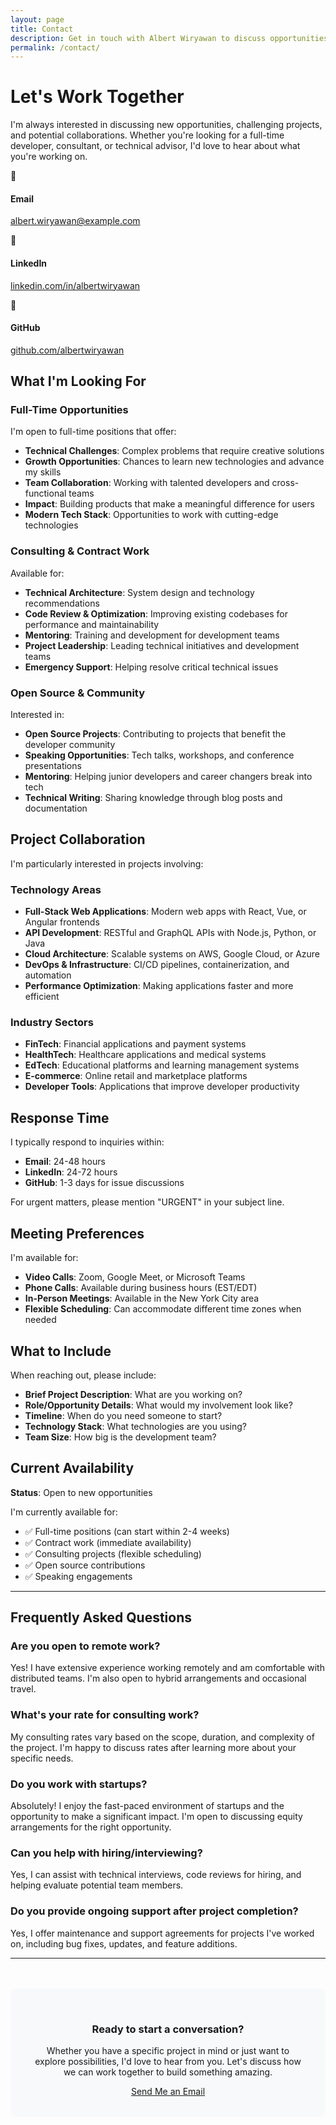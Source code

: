 ```yaml
---
layout: page
title: Contact
description: Get in touch with Albert Wiryawan to discuss opportunities, projects, or collaboration
permalink: /contact/
---
```


# Let's Work Together

I'm always interested in discussing new opportunities, challenging projects, and potential collaborations. Whether you're looking for a full-time developer, consultant, or technical advisor, I'd love to hear about what you're working on.

<div class="contact-info">
  <div class="contact-item">
    <div class="contact-icon">📧</div>
    <h4>Email</h4>
    <p><a href="mailto:albert.wiryawan@example.com">albert.wiryawan@example.com</a></p>
  </div>
  
  <div class="contact-item">
    <div class="contact-icon">💼</div>
    <h4>LinkedIn</h4>
    <p><a href="https://linkedin.com/in/albertwiryawan" target="_blank">linkedin.com/in/albertwiryawan</a></p>
  </div>
  
  <div class="contact-item">
    <div class="contact-icon">🐙</div>
    <h4>GitHub</h4>
    <p><a href="https://github.com/albertwiryawan" target="_blank">github.com/albertwiryawan</a></p>
  </div>
</div>

## What I'm Looking For

### Full-Time Opportunities
I'm open to full-time positions that offer:
- **Technical Challenges**: Complex problems that require creative solutions
- **Growth Opportunities**: Chances to learn new technologies and advance my skills
- **Team Collaboration**: Working with talented developers and cross-functional teams
- **Impact**: Building products that make a meaningful difference for users
- **Modern Tech Stack**: Opportunities to work with cutting-edge technologies

### Consulting & Contract Work
Available for:
- **Technical Architecture**: System design and technology recommendations
- **Code Review & Optimization**: Improving existing codebases for performance and maintainability
- **Mentoring**: Training and development for development teams
- **Project Leadership**: Leading technical initiatives and development teams
- **Emergency Support**: Helping resolve critical technical issues

### Open Source & Community
Interested in:
- **Open Source Projects**: Contributing to projects that benefit the developer community
- **Speaking Opportunities**: Tech talks, workshops, and conference presentations
- **Mentoring**: Helping junior developers and career changers break into tech
- **Technical Writing**: Sharing knowledge through blog posts and documentation

## Project Collaboration

I'm particularly interested in projects involving:

### Technology Areas
- **Full-Stack Web Applications**: Modern web apps with React, Vue, or Angular frontends
- **API Development**: RESTful and GraphQL APIs with Node.js, Python, or Java
- **Cloud Architecture**: Scalable systems on AWS, Google Cloud, or Azure
- **DevOps & Infrastructure**: CI/CD pipelines, containerization, and automation
- **Performance Optimization**: Making applications faster and more efficient

### Industry Sectors
- **FinTech**: Financial applications and payment systems
- **HealthTech**: Healthcare applications and medical systems
- **EdTech**: Educational platforms and learning management systems
- **E-commerce**: Online retail and marketplace platforms
- **Developer Tools**: Applications that improve developer productivity

## Response Time

I typically respond to inquiries within:
- **Email**: 24-48 hours
- **LinkedIn**: 24-72 hours
- **GitHub**: 1-3 days for issue discussions

For urgent matters, please mention "URGENT" in your subject line.

## Meeting Preferences

I'm available for:
- **Video Calls**: Zoom, Google Meet, or Microsoft Teams
- **Phone Calls**: Available during business hours (EST/EDT)
- **In-Person Meetings**: Available in the New York City area
- **Flexible Scheduling**: Can accommodate different time zones when needed

## What to Include

When reaching out, please include:
- **Brief Project Description**: What are you working on?
- **Role/Opportunity Details**: What would my involvement look like?
- **Timeline**: When do you need someone to start?
- **Technology Stack**: What technologies are you using?
- **Team Size**: How big is the development team?

## Current Availability

**Status**: Open to new opportunities

I'm currently available for:
- ✅ Full-time positions (can start within 2-4 weeks)
- ✅ Contract work (immediate availability)
- ✅ Consulting projects (flexible scheduling)
- ✅ Open source contributions
- ✅ Speaking engagements

---

## Frequently Asked Questions

### Are you open to remote work?
Yes! I have extensive experience working remotely and am comfortable with distributed teams. I'm also open to hybrid arrangements and occasional travel.

### What's your rate for consulting work?
My consulting rates vary based on the scope, duration, and complexity of the project. I'm happy to discuss rates after learning more about your specific needs.

### Do you work with startups?
Absolutely! I enjoy the fast-paced environment of startups and the opportunity to make a significant impact. I'm open to discussing equity arrangements for the right opportunity.

### Can you help with hiring/interviewing?
Yes, I can assist with technical interviews, code reviews for hiring, and helping evaluate potential team members.

### Do you provide ongoing support after project completion?
Yes, I offer maintenance and support agreements for projects I've worked on, including bug fixes, updates, and feature additions.

---

<div style="text-align: center; margin: 3rem 0; padding: 2rem; background: #f8f9fa; border-radius: 8px;">
  <h3>Ready to start a conversation?</h3>
  <p>Whether you have a specific project in mind or just want to explore possibilities, I'd love to hear from you. Let's discuss how we can work together to build something amazing.</p>
  <a href="mailto:albert.wiryawan@example.com" class="btn btn-primary">Send Me an Email</a>
</div>